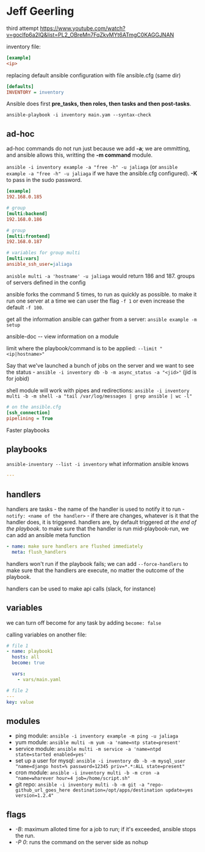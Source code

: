 # Jeff Geerling

third attempt <https://www.youtube.com/watch?v=goclfp6a2IQ&list=PL2_OBreMn7FqZkvMYt6ATmgC0KAGGJNAN>

inventory file: 

```ini
[example]
<ip>
```

replacing default ansible configuration with file ansible.cfg (same dir)

```ini
[defaults]
INVENTORY = inventory
```
Ansible does first **pre_tasks, then roles, then tasks and then post-tasks**.

`ansible-playbook -i inventory main.yam --syntax-check`

## ad-hoc

ad-hoc commands do not run just because we add **-a**; we are ommitting, and ansible allows this, writting the **-m command** module.

`ansible -i inventory example -a "free -h" -u jaliaga` (or `ansible example -a "free -h" -u jaliaga` if we have the ansible.cfg configured). **-K** to pass in the sudo password.

```ini
[example]
192.168.0.185

# group
[multi:backend]
192.168.0.186

# group
[multi:frontend]
192.168.0.187

# variables for group multi
[multi:vars]
ansible_ssh_user=jaliaga

```

`anisble multi -a 'hostname' -u jaliaga` would return 186 and 187. groups of servers defined in the config

ansible forks the command 5 times, to run as quickly as possible. to make it run one server at a time we can user the flag `-f 1` or even increase the default `-f 100`.

get all the information ansible can gather from a server: `ansible example -m setup`

ansible-doc <module> -- view information on a module

limit where the playbook/command is to be applied: `--limit "<ip|hostname>"`

Say that we've launched a bunch of jobs on the server and we want to see the status - `ansible -i inventory db -b -m async_status -a "<jid>"` (jid is for jobid)

shell module will work with pipes and redirections: `ansible -i inventory multi -b -m shell -a "tail /var/log/messages | grep ansible | wc -l"`

```ini
# on the ansible.cfg
[ssh_connection]
pipelining = True
```

Faster playbooks

## playbooks

`ansible-inventory --list -i inventory` what information ansible knows

```yaml
---

```

## handlers

handlers are tasks - the name of the handler is used to notify it to run - `notify: <name of the handler>` - if there are changes, whatever is it that the handler does, it is triggered. handlers are, by default triggered _at the end of the playbook_. to make sure that the handler is run mid-playbook-run, we can add an ansible meta function

```yaml
- name: make sure handlers are flushed immediately
  meta: flush_handlers
```

handlers won't run if the playbook fails; we can add `--force-handlers` to make sure that the handlers are execute, no matter the outcome of the playbook.

handlers can be used to make api calls (slack, for instance)

## variables

we can turn off become for any task by adding `become: false`

calling variables on another file:

```yaml
# file 1
- name: playbook1
  hosts: all
  become: true

  vars:
    - vars/main.yaml

# file 2
---
key: value
```

## modules

- ping module: `ansible -i inventory example -m ping -u jaliaga`
- yum module: `ansible multi -m yum -a 'name=ntp state=present'`
- service module: `ansible multi -m service -a 'name=ntpd state=started enabled=yes'`
- set up a user for mysql: `ansible -i inventory db -b -m mysql_user "name=django host=% password=12345 priv=*.*:ALL state=present"`
- cron module: `ansible -i inventory multi -b -m cron -a "name=wharever hour=4 job=/home/script.sh"`
- git repo: `ansible -i inventory multi -b -m git -a "repo-github_url_goes_here destination=/opt/apps/destination update=yes version=1.2.4"`

## flags

- _-B_: maximum alloted time for a job to run; if it's exceeded, ansible stops the run.
- _-P 0_: runs the command on the server side as nohup

